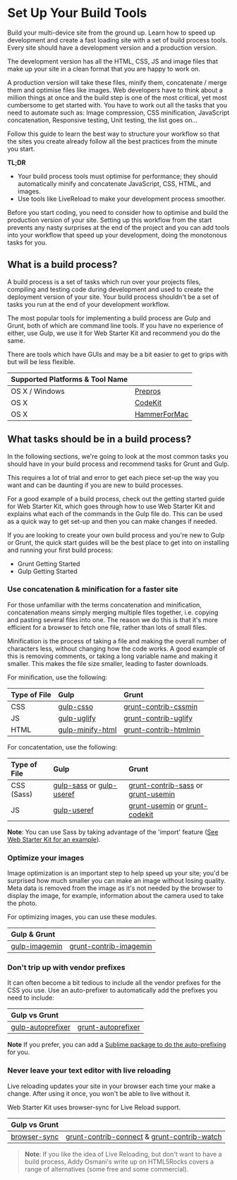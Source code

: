 # Set Up Your Build Tools

Build your multi-device site from the ground up. Learn how to speed up development and create a fast loading site with a set of build process tools. Every site should have a development version and a production version.

The development version has all the HTML, CSS, JS and image files that make up your site in a clean format that you are happy to work on.

A production version will take these files, minify them, concatenate / merge them and optimise files like images.
Web developers have to think about a million things at once and the build step is one of the most critical, yet most cumbersome to get started with. You have to work out all the tasks that you need to automate such as: Image compression, CSS minification, JavaScript concatenation, Responsive testing, Unit testing, the list goes on...

Follow this guide to learn the best way to structure your workflow so that the sites you create already follow all the best practices from the minute you start.

**TL;DR**

* Your build process tools must optimise for performance; they should automatically minify and concatenate JavaScript, CSS, HTML, and images.
* Use tools like LiveReload to make your development process smoother.

Before you start coding, you need to consider how to optimise and build the production version of your site. Setting up this workflow from the start prevents any nasty surprises at the end of the project and you can add tools into your workflow that speed up your development, doing the monotonous tasks for you.

## What is a build process?

A build process is a set of tasks which run over your projects files, compiling and testing code during development and used to create the deployment version of your site. Your build process shouldn't be a set of tasks you run at the end of your development workflow.

The most popular tools for implementing a build process are Gulp and Grunt, both of which are command line tools. If you have no experience of either, use Gulp, we use it for Web Starter Kit and recommend you do the same.

There are tools which have GUIs and may be a bit easier to get to grips with but will be less flexible.

|Supported Platforms & Tool Name||
|:---|:---|
|OS X / Windows| [Prepros](http://alphapixels.com/prepros/) |
|OS X|	[CodeKit](https://incident57.com/codekit/) |
|OS X|	[HammerForMac](http://hammerformac.com/) |

## What tasks should be in a build process?

In the following sections, we're going to look at the most common tasks you should have in your build process and recommend tasks for Grunt and Gulp.

This requires a lot of trial and error to get each piece set-up the way you want and can be daunting if you are new to build processes.

For a good example of a build process, check out the getting started guide for Web Starter Kit, which goes through how to use Web Starter Kit and explains what each of the commands in the Gulp file do. This can be used as a quick way to get set-up and then you can make changes if needed.

If you are looking to create your own build process and you're new to Gulp or Grunt, the quick start guides will be the best place to get into on installing and running your first build process:

* Grunt Getting Started
* Gulp Getting Started

### Use concatenation & minification for a faster site

For those unfamiliar with the terms concatenation and minification, concatenation means simply merging multiple files together, i.e. copying and pasting several files into one. The reason we do this is that it's more efficient for a browser to fetch one file, rather than lots of small files.

Minification is the process of taking a file and making the overall number of characters less, without changing how the code works. A good example of this is removing comments, or taking a long variable name and making it smaller. This makes the file size smaller, leading to faster downloads.

For minification, use the following:

|Type of File|	Gulp|	Grunt|
|:---|:---|:---|
|CSS|[gulp-csso](https://github.com/ben-eb/gulp-csso)|	[grunt-contrib-cssmin](https://github.com/gruntjs/grunt-contrib-cssmin)|
|JS|[gulp-uglify](https://github.com/terinjokes/gulp-uglify/)|	[grunt-contrib-uglify](https://github.com/gruntjs/grunt-contrib-uglify)|
|HTML|[gulp-minify-html](https://www.npmjs.com/package/gulp-minify-html)|[grunt-contrib-htmlmin](https://github.com/gruntjs/grunt-contrib-htmlmin)|

For concatentation, use the following:

|Type of File|	Gulp|	Grunt|
|:---|:---|:---|
|CSS (Sass)|[gulp-sass](https://github.com/dlmanning/gulp-sass) or [gulp-useref](https://github.com/jonkemp/gulp-useref)|	[grunt-contrib-sass](https://github.com/gruntjs/grunt-contrib-sass) or [grunt-usemin](https://github.com/yeoman/grunt-usemin)|
|JS|[gulp-useref](https://github.com/jonkemp/gulp-useref)|[grunt-usemin](https://github.com/yeoman/grunt-usemin) or [grunt-codekit](https://github.com/fatso83/grunt-codekit)|
**Note**: You can use Sass by taking advantage of the 'import' feature ([See Web Starter Kit for an example](https://github.com/google/web-starter-kit/blob/master/app/styles/main.scss)).

### Optimize your images

Image optimization is an important step to help speed up your site; you'd be surprised how much smaller you can make an image without losing quality. Meta data is removed from the image as it's not needed by the browser to display the image, for example, information about the camera used to take the photo.

For optimizing images, you can use these modules.

|Gulp & Grunt||
|:---|:---|
|[gulp-imagemin](https://github.com/sindresorhus/gulp-imagemin)|[grunt-contrib-imagemin](https://github.com/gruntjs/grunt-contrib-imagemin)|

### Don't trip up with vendor prefixes

It can often become a bit tedious to include all the vendor prefixes for the CSS you use. Use an auto-prefixer to automatically add the prefixes you need to include:

|Gulp vs Grunt||
|:---|:---|
|[gulp-autoprefixer](https://github.com/sindresorhus/gulp-autoprefixer)|[grunt-autoprefixer](https://github.com/nDmitry/grunt-autoprefixer)|
**Note**
If you prefer, you can add a [Sublime package to do the auto-prefixing](https://developers.google.com/web/tools/setup/setup-editor#autoprefixer) for you.

### Never leave your text editor with live reloading

Live reloading updates your site in your browser each time your make a change. After using it once, you won't be able to live without it.

Web Starter Kit uses browser-sync for Live Reload support.

|Gulp vs Grunt||
|:---|:---|
|[browser-sync](http://www.browsersync.io/docs/gulp/)|[grunt-contrib-connect](https://github.com/gruntjs/grunt-contrib-connect) & [grunt-contrib-watch](https://github.com/gruntjs/grunt-contrib-watch)|

> **Note**: If you like the idea of Live Reloading, but don't want to have a build process, Addy Osmani's write up on HTML5Rocks covers a range of alternatives (some free and some commercial).